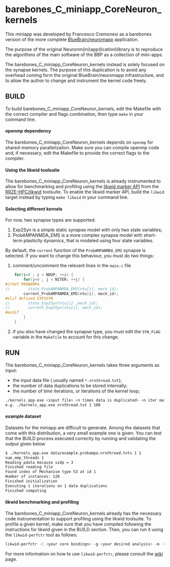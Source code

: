 # barebones_C_miniapp_CoreNeuron_kernels

This miniapp was developed by Francesco Cremonesi as a barebones version of the more complete 
[BlueBrain/neuromapp](https://github.com/BlueBrain/neuromapp.git) application.

The purpose of the original Neuronm(ini)app(lication)library is to reproduce the algorithms of the 
main software of the BBP as a collection of mini-apps.

The barebones_C_miniapp_CoreNeuron_kernels instead is solely focused on the synapse kernels.
The purpose of this duplication is to avoid any overhead coming form the original BlueBrain/neuromapp
infrastructure, and to allow the author to change and instrument the kernel code freely.

## BUILD

To build barebones_C_miniapp_CoreNeuron_kernels, edit the Makefile with the correct compiler and flags combination, 
then type `make` in your command line.

#### openmp dependency

The barebones_C_miniapp_CoreNeuron_kernels depends on `openmp` for shared-memory parallelization. 
Make sure you can compile openmp code and, if necessary, edit the Makefile to provide the correct flags to the compiler.

#### Using the likwid toolsuite

The barebones_C_miniapp_CoreNeuron_kernels is already instrumented to allow for benchmarking and profiling using the
[likwid marker API](https://github.com/RRZE-HPC/likwid/wiki/TutorialMarkerC) from the [RRZE-HPC/likwid](https://github.com/RRZE-HPC/likwid) toolsuite.
To enable the likwid marker API, build the `likwid` target instead by typing `make likwid` in your command line.

#### Selecting different kernels

For now, two synapse types are supported:
1. Exp2Syn is a simple static synapse model with only two state variables;
2. ProbAMPANMDA_EMS is a more complex synapse model with short-term plasticity dynamics, that is modeled using four state variables.

By default, the `current` function of the `ProbAMPANMDA_EMS` synapse is selected. If you want to change this behaviour, you must do two things:
1. comment/uncomment the relevant lines in the `main.c` file
```c
    for(i=0 ; i < NDUP; ++i) {
        for(j=0 ; j < NITER; ++j) {
#ifdef PROBAMPA
//        state_ProbAMPANMDA_EMS(ntu[i], mech_id);
        current_ProbAMPANMDA_EMS(ntu[i], mech_id);
#elif defined EXP2SYN
//        state_Exp2Syn(ntu[i] ,mech_id);
//        current_Exp2Syn(ntu[i], mech_id);
#endif
        }
    }
```
2. if you also have changed the synapse type, you must edit the `SYN_FLAG` variable in the `Makefile` to account for this change.

## RUN

The barebones_C_miniapp_CoreNeuron_kernels takes three arguments as input:

- the input data file ( usually named `*.nrnthread.txt`);
- the number of data duplications to be stored internally;
- the number of _time_ iterations, or iterations of the kernel loop;

```bash
./kernels_app.exe <input file> <n times data is duplicated> <n iter main loop>
e.g. ./kernels_app.exe nrnthread.txt 1 100
```

#### example dataset

Datasets for the miniapp are difficult to generate.
Among the datasets that come with this distribution, a very small example one is given.
You can test that the BUILD process executed correctly by running and validating the output given below
```bash
$ ./kernels_app.exe data/example.probampa.nrnthread.txts 1 1
num_omp_threads 1
Reading pdata because szdp = 3
Finished reading file
Found index of Mechanism type 53 at id 1
Number of instances: 128
Finished initialization
Executing 1 iterations on 1 data duplications
Finished computing
```

#### likwid benchmarking and profiling

The barebones_C_miniapp_CoreNeuron_kernels already has the necessary code instrumentation to support profiling using the likwid toolsuite.
To profile a given kernel, make sure that you have compiled following the instructions for likwid given in the BUILD section.
Then, you can run it using the `likwid-perfctr` tool as follows:
```bash
likwid-perfctr -C <your core bindings> -g <your desired analysis> -m -s 0x0
```
For more information on how to use `likwid-perfctr`, please consult the [wiki](https://github.com/RRZE-HPC/likwid/wiki/likwid-perfctr) page.
